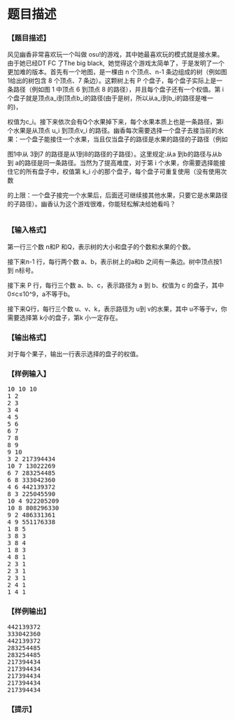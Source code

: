# 题目描述


<h3>
【题目描述】
</h3>
<p>
风见幽香非常喜欢玩一个叫做 osu!的游戏，其中她最喜欢玩的模式就是接水果。由于她已经DT FC 了The big black,  她觉得这个游戏太简单了，于是发明了一个更加难的版本。首先有一个地图，是一棵由 n 个顶点、n-1 条边组成的树（例如图 1给出的树包含 8 个顶点、7 条边）。这颗树上有 P 个盘子，每个盘子实际上是一条路径（例如图 1 中顶点 6 到顶点 8 的路径），并且每个盘子还有一个权值。第 i 个盘子就是顶点a_i到顶点b_i的路径(由于是树，所以从a_i到b_i的路径是唯一的)，
</p>
<p>
权值为c_i。接下来依次会有Q个水果掉下来，每个水果本质上也是一条路径，第i 个水果是从顶点 u_i 到顶点v_i 的路径。幽香每次需要选择一个盘子去接当前的水果：一个盘子能接住一个水果，当且仅当盘子的路径是水果的路径的子路径（例如
</p>
<p>
图1中从 3到7 的路径是从1到8的路径的子路径）。这里规定:从a 到b的路径与从b到 a的路径是同一条路径。当然为了提高难度，对于第 i 个水果，你需要选择能接住它的所有盘子中，权值第 k_i 小的那个盘子，每个盘子可重复使用（没有使用次数
</p>
<p>
的上限：一个盘子接完一个水果后，后面还可继续接其他水果，只要它是水果路径的子路径）。幽香认为这个游戏很难，你能轻松解决给她看吗？ 
</p>
<p>
<img src="/upload/image/20150427/20150427074828_14837.png" alt=""/> 
</p>
<h3>
【输入格式】
</h3>
<p>
第一行三个数 n和P 和Q，表示树的大小和盘子的个数和水果的个数。
</p>
<p>
接下来n-1 行，每行两个数 a、b，表示树上的a和b 之间有一条边。树中顶点按1到 n标号。
</p>
<p>
接下来 P 行，每行三个数 a、b、c，表示路径为 a 到 b、权值为 c 的盘子，其中0≤c≤10^9，a不等于b。
</p>
<p>
接下来Q行，每行三个数 u、v、k，表示路径为 u到 v的水果，其中 u不等于v，你需要选择第 k小的盘子，第k 小一定存在。
</p>
<h3>
【输出格式】
</h3>
<p>
对于每个果子，输出一行表示选择的盘子的权值。
</p>
<h3>
【样例输入】
</h3>
<pre>10 10 10
1 2
2 3
3 4
4 5
5 6
6 7
7 8
8 9
9 10
3 2 217394434
10 7 13022269
6 7 283254485
6 8 333042360
4 6 442139372
8 3 225045590
10 4 922205209
10 8 808296330
9 2 486331361
4 9 551176338
1 8 5
3 8 3
3 8 4
1 8 3
4 8 1
2 3 1
2 3 1
2 3 1
2 4 1
1 4 1
</pre>
<h3>
【样例输出】
</h3>
<pre>442139372
333042360
442139372
283254485
283254485
217394434
217394434
217394434
217394434
217394434
</pre>
<h3>
【提示】
</h3>
<p>
<img src="/upload/image/20150427/20150427080723_36191.png" alt=""/> 
</p>
